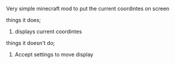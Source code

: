 Very simple minecraft mod to put the current coordintes on screen

things it does;
1. displays current coordintes

things it doesn't do;
1. Accept settings to move display